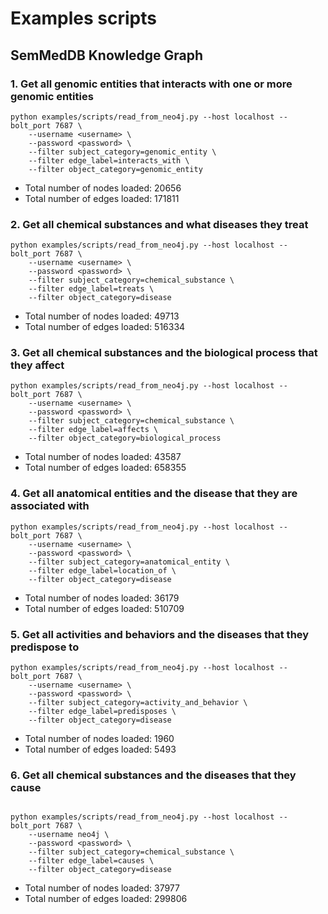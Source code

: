 # Examples scripts


## SemMedDB Knowledge Graph


### 1. Get all genomic entities that interacts with one or more genomic entities


```
python examples/scripts/read_from_neo4j.py --host localhost --bolt_port 7687 \
    --username <username> \
    --password <password> \
    --filter subject_category=genomic_entity \
    --filter edge_label=interacts_with \
    --filter object_category=genomic_entity
```


- Total number of nodes loaded: 20656
- Total number of edges loaded: 171811


### 2. Get all chemical substances and what diseases they treat

```
python examples/scripts/read_from_neo4j.py --host localhost --bolt_port 7687 \
    --username <username> \
    --password <password> \
    --filter subject_category=chemical_substance \
    --filter edge_label=treats \
    --filter object_category=disease

```


- Total number of nodes loaded: 49713
- Total number of edges loaded: 516334


### 3. Get all chemical substances and the biological process that they affect

```
python examples/scripts/read_from_neo4j.py --host localhost --bolt_port 7687 \
    --username <username> \
    --password <password> \
    --filter subject_category=chemical_substance \
    --filter edge_label=affects \
    --filter object_category=biological_process
```

- Total number of nodes loaded: 43587
- Total number of edges loaded: 658355

### 4. Get all anatomical entities and the disease that they are associated with

```
python examples/scripts/read_from_neo4j.py --host localhost --bolt_port 7687 \
    --username <username> \
    --password <password> \
    --filter subject_category=anatomical_entity \
    --filter edge_label=location_of \
    --filter object_category=disease
```

- Total number of nodes loaded: 36179
- Total number of edges loaded: 510709


### 5. Get all activities and behaviors and the diseases that they predispose to

```
python examples/scripts/read_from_neo4j.py --host localhost --bolt_port 7687 \
    --username <username> \
    --password <password> \
    --filter subject_category=activity_and_behavior \
    --filter edge_label=predisposes \
    --filter object_category=disease
```

- Total number of nodes loaded: 1960
- Total number of edges loaded: 5493


### 6. Get all chemical substances and the diseases that they cause

```

python examples/scripts/read_from_neo4j.py --host localhost --bolt_port 7687 \
    --username neo4j \
    --password <password> \
    --filter subject_category=chemical_substance \
    --filter edge_label=causes \
    --filter object_category=disease
```

- Total number of nodes loaded: 37977
- Total number of edges loaded: 299806


